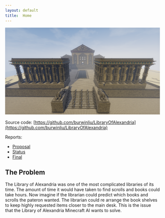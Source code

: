 ```yaml
---
layout: default
title:  Home
---
```

![Library](static/library.png)

Source code: [https://github.com/burwinliu/LibraryOfAlexandria](https://github.com/burwinliu/LibraryOfAlexandria)

Reports:

- [Proposal](proposal.html)
- [Status](status.html)
- [Final](final.html)

## The Problem
The Library of Alexandria was one of the most complicated libraries of its time. The amount of time it would have taken to find scrolls and books could take hours. Now imagine if the librarian could predict which books and scrolls the pateron wanted. The librarian could re arrange the book shelves to keep highly requested items closer to the main desk. This is the issue that the Library of Alexandria Minecraft AI wants to solve.




